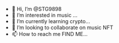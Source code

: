 - 👋 Hi, I’m @STG9898
- 👀 I’m interested in music ...
- 🌱 I’m currently learning crypto...
- 💞️ I’m looking to collaborate on music NFT
- 📫 How to reach me FIND ME...

<!---
STG9898/STG9898 is a ✨ special ✨ repository because its `README.md` (this file) appears on your GitHub profile.
You can click the Preview link to take a look at your changes.
--->
